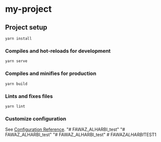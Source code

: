 # my-project

## Project setup
```
yarn install
```

### Compiles and hot-reloads for development
```
yarn serve
```

### Compiles and minifies for production
```
yarn build
```

### Lints and fixes files
```
yarn lint
```

### Customize configuration
See [Configuration Reference](https://cli.vuejs.org/config/).
"# FAWAZ_ALHARBI_test" 
"# FAWAZ_ALHARBI_test" 
"# FAWAZ_ALHARBI_test" 
#   F A W A Z _ A L H A R B I _ T E S T 1  
 